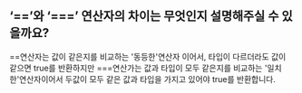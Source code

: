 ## ‘==’와 ‘===’ 연산자의 차이는 무엇인지 설명해주실 수 있을까요?</br>
  ==연산자는 값이 같은지를 비교하는 '동등한'연산자 이어서, 타입이 다르더라도 값이 같으면 true를 반환하지만 ===연산가는 값과 타입이 모두 같은지를 비교하는 '일치한'연산자이어서 두값이 모두 같은 값과 타입을 가지고 있어야 true를 반환합니다.</br></br>